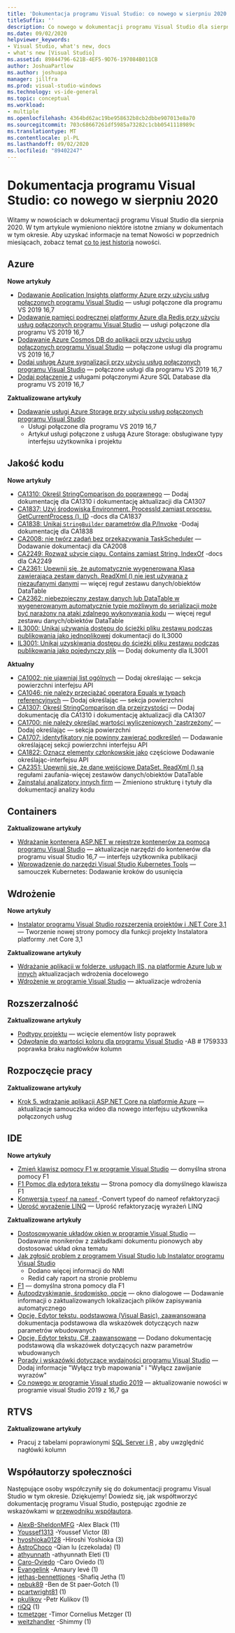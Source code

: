 ```yaml
---
title: 'Dokumentacja programu Visual Studio: co nowego w sierpniu 2020 '
titleSuffix: ''
description: Co nowego w dokumentacji programu Visual Studio dla sierpnia 2020.
ms.date: 09/02/2020
helpviewer_keywords:
- Visual Studio, what's new, docs
- what's new [Visual Studio]
ms.assetid: 89844796-621B-4EF5-9D76-197084B011CB
author: JoshuaPartlow
ms.author: joshuapa
manager: jillfra
ms.prod: visual-studio-windows
ms.technology: vs-ide-general
ms.topic: conceptual
ms.workload:
- multiple
ms.openlocfilehash: 4364bd62ac19be958632b8cb2dbbe907013e8a70
ms.sourcegitcommit: 703c68667261df5985a73282c1cbb0541118989c
ms.translationtype: MT
ms.contentlocale: pl-PL
ms.lasthandoff: 09/02/2020
ms.locfileid: "89402247"
---
```

# <a name="visual-studio-docs-whats-new-for-august-2020"></a>Dokumentacja programu Visual Studio: co nowego w sierpniu 2020

Witamy w nowościach w dokumentacji programu Visual Studio dla sierpnia 2020. W tym artykule wymieniono niektóre istotne zmiany w dokumentach w tym okresie. Aby uzyskać informacje na temat Nowości w poprzednich miesiącach, zobacz temat [co to jest historia](whats-new-visual-studio-docs-history.md) nowości.

## <a name="azure"></a>Azure

**Nowe artykuły**

- [Dodawanie Application Insights platformy Azure przy użyciu usług połączonych programu Visual Studio](/visualstudio/azure/azure-app-insights-add-connected-service) — usługi połączone dla programu VS 2019 16,7
- [Dodawanie pamięci podręcznej platformy Azure dla Redis przy użyciu usług połączonych programu Visual Studio](/visualstudio/azure/azure-cache-for-redis-add-connected-service) — usługi połączone dla programu VS 2019 16,7
- [Dodawanie Azure Cosmos DB do aplikacji przy użyciu usług połączonych programu Visual Studio](/visualstudio/azure/azure-cosmosdb-add-connected-service) — połączone usługi dla programu VS 2019 16,7
- [Dodaj usługę Azure sygnalizacji przy użyciu usług połączonych programu Visual Studio](/visualstudio/azure/azure-signalr-add-connected-service) — połączone usługi dla programu VS 2019 16,7
- [Dodaj połączenie z](/visualstudio/azure/azure-sql-database-add-connected-service) usługami połączonymi Azure SQL Database dla programu VS 2019 16,7

**Zaktualizowane artykuły**

- [Dodawanie usługi Azure Storage przy użyciu usług połączonych programu Visual Studio](/visualstudio/azure/vs-azure-tools-connected-services-storage)
  - Usługi połączone dla programu VS 2019 16,7
  - Artykuł usługi połączone z usługą Azure Storage: obsługiwane typy interfejsu użytkownika i projektu

## <a name="code-quality"></a>Jakość kodu

**Nowe artykuły**

- [CA1310: Określ StringComparison do poprawnego](/visualstudio/code-quality/ca1310) — Dodaj dokumentację dla CA1310 i dokumentację aktualizacji dla CA1307
- [CA1837: Użyj środowiska Environment. ProcessId zamiast procesu. GetCurrentProcess (). ID](/visualstudio/code-quality/ca1837) -docs dla CA1837
- [CA1838: Unikaj `StringBuilder` parametrów dla P/Invoke](/visualstudio/code-quality/ca1838) -Dodaj dokumentację dla CA1838
- [CA2008: nie twórz zadań bez przekazywania TaskScheduler](/visualstudio/code-quality/ca2008) — Dodawanie dokumentacji dla CA2008
- [CA2249: Rozważ użycie ciągu. Contains zamiast String. IndexOf](/visualstudio/code-quality/ca2249) -docs dla CA2249
- [CA2361: Upewnij się, że automatycznie wygenerowana Klasa zawierająca zestaw danych. ReadXml () nie jest używana z niezaufanymi danymi](/visualstudio/code-quality/ca2361) — więcej reguł zestawu danych/obiektów DataTable
- [CA2362: niebezpieczny zestaw danych lub DataTable w wygenerowanym automatycznie typie możliwym do serializacji może być narażony na ataki zdalnego wykonywania kodu](/visualstudio/code-quality/ca2362) — więcej reguł zestawu danych/obiektów DataTable
- [IL3000: Unikaj używania dostępu do ścieżki pliku zestawu podczas publikowania jako jednoplikowej](/visualstudio/code-quality/il3000) dokumentacji do IL3000
- [IL3001: Unikaj uzyskiwania dostępu do ścieżki pliku zestawu podczas publikowania jako pojedynczy plik](/visualstudio/code-quality/il3001) — Dodaj dokumenty dla IL3001

**Aktualny**

- [CA1002: nie ujawniaj list ogólnych](/visualstudio/code-quality/ca1002) — Dodaj określając — sekcja powierzchni interfejsu API
- [CA1046: nie należy przeciążać operatora Equals w typach referencyjnych](/visualstudio/code-quality/ca1046) — Dodaj określając — sekcja powierzchni
- [CA1307: Określ StringComparison dla przejrzystości](/visualstudio/code-quality/ca1307) — Dodaj dokumentację dla CA1310 i dokumentację aktualizacji dla CA1307
- [CA1700: nie należy określać wartości wyliczeniowych &#39;zastrzeżony&#39;](/visualstudio/code-quality/ca1700) — Dodaj określając — sekcja powierzchni
- [CA1707: identyfikatory nie powinny zawierać podkreśleń](/visualstudio/code-quality/ca1707) — Dodawanie określającej sekcji powierzchni interfejsu API
- [CA1822: Oznacz elementy członkowskie jako](/visualstudio/code-quality/ca1822) częściowe Dodawanie określając-interfejsu API
- [CA2351: Upewnij się, że dane wejściowe DataSet. ReadXml () są](/visualstudio/code-quality/ca2351) regułami zaufania-więcej zestawów danych/obiektów DataTable
- [Zainstaluj analizatory innych firm](/visualstudio/code-quality/install-roslyn-analyzers) — Zmieniono strukturę i tytuły dla dokumentacji analizy kodu

## <a name="containers"></a>Containers

**Zaktualizowane artykuły**

- [Wdrażanie kontenera ASP.NET w rejestrze kontenerów za pomocą programu Visual Studio](/visualstudio/containers/hosting-web-apps-in-docker) — aktualizacje narzędzi do kontenerów dla programu visual Studio 16,7 — interfejs użytkownika publikacji
- [Wprowadzenie do narzędzi Visual Studio Kubernetes Tools](/visualstudio/containers/tutorial-kubernetes-tools) — samouczek Kubernetes: Dodawanie kroków do usunięcia

## <a name="deployment"></a>Wdrożenie

**Nowe artykuły**

- [Instalator programu Visual Studio rozszerzenia projektów i .NET Core 3,1](/visualstudio/deployment/installer-projects-net-core) — Tworzenie nowej strony pomocy dla funkcji projekty Instalatora platformy .net Core 3,1

**Zaktualizowane artykuły**

- [Wdrażanie aplikacji w folderze, usługach IIS, na platformie Azure lub w innych](/visualstudio/deployment/deploying-applications-services-and-components-resources) aktualizacjach wdrożenia docelowego
- [Wdrożenie w programie Visual Studio](/visualstudio/deployment/index) — aktualizacje wdrożenia

## <a name="extensibility"></a>Rozszerzalność

**Zaktualizowane artykuły**
- [Podtypy projektu](/visualstudio/extensibility/internals/project-subtypes) — wcięcie elementów listy poprawek
- [Odwołanie do wartości koloru dla programu Visual Studio](/visualstudio/extensibility/ux-guidelines/color-value-reference-for-visual-studio) -AB # 1759333 poprawka braku nagłówków kolumn

## <a name="get-started"></a>Rozpoczęcie pracy

**Zaktualizowane artykuły**

- [Krok 5. wdrażanie aplikacji ASP.NET Core na platformie Azure](/visualstudio/get-started/csharp/tutorial-aspnet-core-ef-step-05) — aktualizacje samouczka wideo dla nowego interfejsu użytkownika połączonych usług

## <a name="ide"></a>IDE

**Nowe artykuły**

- [Zmień klawisz pomocy F1 w programie Visual Studio](/visualstudio/ide/not-in-toc/change-f1-help-key) — domyślna strona pomocy F1
- [F1 Pomoc dla edytora tekstu](/visualstudio/ide/not-in-toc/default-f1-text-editor) — Strona pomocy dla domyślnego klawisza F1
- [Konwersja `typeof` na `nameof` ](/visualstudio/ide/reference/convert-typeof-to-nameof) -Convert typeof do nameof refaktoryzacji
- [Uprość wyrażenie LINQ](/visualstudio/ide/reference/simplify-linq-expression) — Uprość refaktoryzację wyrażeń LINQ

**Zaktualizowane artykuły**

- [Dostosowywanie układów okien w programie Visual Studio](/visualstudio/ide/customizing-window-layouts-in-visual-studio) — Dodawanie monikerów z zakładkami dokumentu pionowych aby dostosować układ okna tematu
- [Jak zgłosić problem z programem Visual Studio lub Instalator programu Visual Studio](/visualstudio/ide/how-to-report-a-problem-with-visual-studio)
  - Dodano więcej informacji do NMI
  - Redid cały raport na stronie problemu
- [F1](/visualstudio/ide/not-in-toc/default) — domyślna strona pomocy dla F1
- [Autoodzyskiwanie, środowisko, opcje](/visualstudio/ide/reference/autorecover-environment-options-dialog-box) — okno dialogowe — Dodawanie informacji o zaktualizowanych lokalizacjach plików zapisywania automatycznego
- [Opcje, Edytor tekstu, podstawowa (Visual Basic), zaawansowana](/visualstudio/ide/reference/options-text-editor-basic-visual-basic) dokumentacja podstawowa dla wskazówek dotyczących nazw parametrów wbudowanych
- [Opcje, Edytor tekstu, C#, zaawansowane](/visualstudio/ide/reference/options-text-editor-csharp-advanced) — Dodano dokumentację podstawową dla wskazówek dotyczących nazw parametrów wbudowanych
- [Porady i wskazówki dotyczące wydajności programu Visual Studio](/visualstudio/ide/visual-studio-performance-tips-and-tricks) — Dodaj informacje "Wyłącz tryb mapowania" i "Wyłącz zawijanie wyrazów"
- [Co nowego w programie Visual studio 2019](/visualstudio/ide/whats-new-visual-studio-2019) — aktualizowanie nowości w programie visual Studio 2019 z 16,7 ga

## <a name="rtvs"></a>RTVS

**Zaktualizowane artykuły**

- Pracuj z tabelami poprawionymi [SQL Server i R](/visualstudio/rtvs/integrating-sql-server-with-r) , aby uwzględnić nagłówki kolumn

## <a name="community-contributors"></a>Współautorzy społeczności

Następujące osoby współczyniły się do dokumentacji programu Visual Studio w tym okresie. Dziękujemy! Dowiedz się, jak współtworzyć dokumentację programu Visual Studio, postępując zgodnie ze wskazówkami w [przewodniku współautora](https://docs.microsoft.com/contribute/).

- [AlexB-SheldonMFG](https://github.com/AlexB-SheldonMFG) -Alex Black (11)
- [Youssef1313](https://github.com/Youssef1313) -Youssef Victor (8)
- [hyoshioka0128](https://github.com/hyoshioka0128) -Hiroshi Yoshioka (3)
- [AstroChoco](https://github.com/AstroChoco) -Qian lu (czekolada) (1)
- [athyunnath](https://github.com/athyunnath) -athyunnath Eleti (1)
- [Caro-Oviedo](https://github.com/caro-oviedo) -Caro Oviedo (1)
- [Evangelink](https://github.com/Evangelink) -Amaury levé (1)
- [jethas-bennettjones](https://github.com/jethas-bennettjones) -Shafiq Jetha (1)
- [nebuk89](https://github.com/nebuk89) -Ben de St paer-Gotch (1)
- [pcartwright81](https://github.com/pcartwright81) (1)
- [pkulikov](https://github.com/pkulikov) -Petr Kulikov (1)
- [riQQ](https://github.com/riQQ) (1)
- [tcmetzger](https://github.com/tcmetzger) -Timor Cornelius Metzger (1)
- [weitzhandler](https://github.com/weitzhandler) -Shimmy (1)
